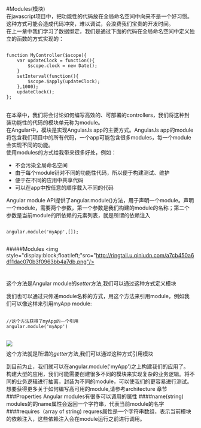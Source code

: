 #Modules(模块)  
在javascript项目中，把功能性的代码放在全局命名空间中向来不是一个好习惯。这种方式可能会造成代码冲突，难以调试，会浪费我们宝贵的开发时间。  
在上一章中我们学习了数据绑定，我们是通过下面的代码在全局命名空间中定义独立的函数的方式实现的：  
<pre>
<code>
function MyController($scope){
    var updateClock = function(){
        $scope.clock = new Date();
    }
    setInterval(function(){
        $scope.$apply(updateClock);
    },1000);
    updateClock();
};
</code>
</pre>
  
在本章中，我们将会讨论如何编写高效的、可部署的controllers，我们将这种封装功能性的代码的模块单元称为module。  
在Angular中，模块是实现AngularJs app的主要方式。AngularJs app的module将包含我们项目中的所有代码，一个app可能包含很多modules，每一个module会实现不同的功能。  
使用modules的方式给我带来很多好处，例如：  

   * 不会污染全局命名空间
   * 由于每个module针对不同的功能性代码，所以便于构建测试、维护
   * 便于在不同的应用中共享代码
   * 可以在app中按任意的顺序载入不同的代码   
    
Angular module API提供了angular.module()方法，用于声明一个module。声明一个module，需要两个参数，第一个参数是我们构建的module的名称；第二个参数是当前module的所依赖的元素列表，就是所谓的依赖注入
<pre>
<code>
angular.module('myApp',[]);
</code>
</pre>
#####Modules
<img style="display:block;float:left;"src="http://ringtail.u.qiniudn.com/a7cb450a6d11dac070b3f0963bb4a7db.png"/>
<p style="padding-top:25px">这个方法是Angular module的<i>setter</i>方法,我们可以通过这种方式定义模块<p>  
我们也可以通过只传递module名称的方式，用这个方法来引用module，例如我们可以像这样来引用myApp module:  
<pre>
<code>
//这个方法获得了myApp的一个引用
angular.module('myApp')
</code>
</pre>
<img style="display:block;float:left;"src="http://ringtail.u.qiniudn.com/a7cb450a6d11dac070b3f0963bb4a7db.png"/>
<p style="padding-top:25px">这个方法就是所谓的<i>getter</i>方法,我们可以通过这种方式引用模块<p>  
到目前为止，我们就可以在angular.module('myApp')之上构建我们的应用了。  
构建大型的应用，我们可能需要创建很多不同的模块来实现复杂的业务逻辑。将不同的业务逻辑进行抽离，封装为不同的module，可以使我们的更容易进行测试。想要获得更多关于如何编写高可用的module,请参考architecture 章节
###Properties
Angular modules有很多可以调用的属性
####name(string)
modules的的name属性会返回一个字符串，代表当前module的名字
####requires（array of string)
requres属性是一个字符串数组，表示当前模块的依赖注入，这些依赖注入会在module运行之前进行调用。
